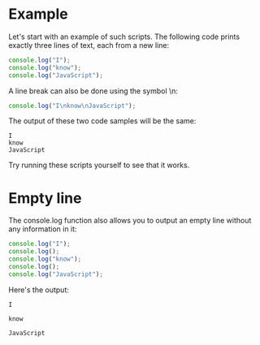 # Example
Let's start with an example of such scripts. The following code prints exactly three lines of text, each from a new line:
```javascript
console.log("I");
console.log("know");
console.log("JavaScript");
```
A line break can also be done using the symbol \n:
```javascript
console.log("I\nknow\nJavaScript");
```
The output of these two code samples will be the same:
```
I
know
JavaScript
```
Try running these scripts yourself to see that it works.

# Empty line
The console.log function also allows you to output an empty line without any information in it:
```javascript
console.log("I");
console.log();
console.log("know");
console.log();
console.log("JavaScript");
```
Here's the output:
```
I

know

JavaScript
```
